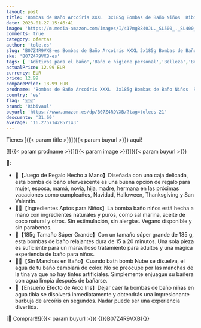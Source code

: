 ```yaml
---
layout: post
title: 'Bombas de Baño Arcoíris XXXL  3x185g Bombas de Baño Niños  Ribivaul Bath Bomb Nube Hecho a Mano  Set Bolas de Baño  Regalo para Mujer  Mamá para Cumpleaños Halloween Thanksgiving Navidad San Valentín'
date: 2023-01-27 15:46:41
image: 'https://m.media-amazon.com/images/I/417mgB840JL._SL500_._SL400_.jpg'
comments: true
category: ofertas
author: 'tole.es'
slug: 'B07Z4R9VXB-es Bombas de Baño Arcoíris XXXL 3x185g Bombas de Baño Niños...'
sku: 'B07Z4R9VXB-es'
tags: [ 'Aditivos para el baño','Baño e higiene personal','Belleza','Bombas de baño','navidad','ribivaul','🇪🇸', ]
actualPrice: 12.99 EUR
currency: EUR
price: 12.99
comparePrice: 18.99 EUR
prodname: 'Bombas de Baño Arcoíris XXXL  3x185g Bombas de Baño Niños  Ribivaul Bath Bomb Nube Hecho a Mano  Set Bolas de Baño  Regalo para Mujer  Mamá para Cumpleaños Halloween Thanksgiving Navidad San Valentín'
country: 'es'
flag: '🇪🇸'
brand: 'Ribivaul'
buyurl: 'https://www.amazon.es/dp/B07Z4R9VXB/?tag=tolees-21'
descuento: '31.60'
average: '16.2757142857143'
---
```


Tienes [{{< param title >}}]({{< param buyurl >}}) aqui!

[![{{< param prodname >}}]({{< param image >}})]({{< param buyurl >}})

🔎:

- 🎁【Juego de Regalo Hecho a Mano】Diseñada con una caja delicada, esta bomba de baño efervescente es una buena opción de regalo para mujer, esposa, mamá, novia, hija, madre, hermana en las próximas vacaciones como cumpleaños, Navidad, Halloween, Thanksgiving y San Valentín.
- 👧🏻【Ingredientes Aptos para Niños】La bomba baño niños está hecha a mano con ingredientes naturales y puros, como sal marina, aceite de coco natural y otros. Sin estimulación, sin alergias. Vegano disponible y sin parabenos.
- 🎨【185g Tamaño Súper Grande】Con un tamaño súper grande de 185 g, esta bombas de baño relajantes dura de 15 a 20 minutos. Una sola pieza es suficiente para un maravilloso tratamiento para adultos y una mágica experiencia de baño para niños.
- 🛀🏻【Sin Manchas en Baño】Cuando bath bomb Nube se disuelva, el agua de tu baño cambiará de color. No se preocupe por las manchas de la tina ya que no hay tintes artificiales. Simplemente enjuague su bañera con agua limpia después de bañarse.
- 🌈【Ensueño Efecto de Arco Iris】Dejar caer la bombas de baño niñas en agua tibia se disolverá inmediatamente y obtendrás una impresionante burbuja de arcoíris en segundos. Nadar puede ser una experiencia divertida.

[🛒 Comprar!!!]({{< param buyurl >}})
{{<world>}}B07Z4R9VXB{{</world>}}
